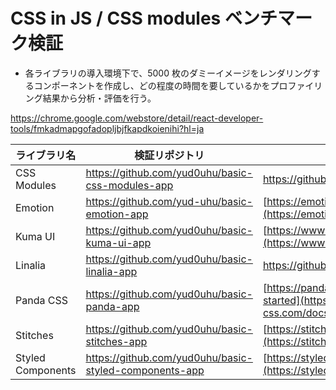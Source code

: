# CSS in JS / CSS modules ベンチマーク検証

- 各ライブラリの導入環境下で、5000 枚のダミーイメージをレンダリングするコンポーネントを作成し、どの程度の時間を要しているかをプロファイリング結果から分析・評価を行う。

https://chrome.google.com/webstore/detail/react-developer-tools/fmkadmapgofadopljbjfkapdkoienihi?hl=ja

| ライブラリ名      | 検証リポジトリ                                                                                                    | 公式ドキュメント                                                                                                  |
| ----------------- | ----------------------------------------------------------------------------------------------------------------- | ----------------------------------------------------------------------------------------------------------------- |
| CSS Modules       | [https://github.com/yud0uhu/basic-css-modules-app ](https://github.com/yud0uhu/basic-css-modules-app)             | [https://github.com/css-modules/css-modules ](https://github.com/css-modules/css-modules)                         |
| Emotion           | [https://github.com/yud-uhu/basic-emotion-app ](https://github.com/yud-uhu/basic-emotion-app)                     | [https://emotion.sh/docs/introduction](https://emotion.sh/docs/introduction)                                      |
| Kuma UI           | [https://github.com/yud0uhu/basic-kuma-ui-app ](https://github.com/yud0uhu/basic-kuma-ui-app)                     | [https://www.kuma-ui.com/docs](https://www.kuma-ui.com/docs)                                                      |
| Linalia           | [https://github.com/yud0uhu/basic-linalia-app ](https://github.com/yud0uhu/basic-linalia-app)                     | [https://github.com/callstack/linaria/tree/master/docs/ ](https://github.com/callstack/linaria/tree/master/docs/) |
| Panda CSS         | [https://github.com/yud0uhu/basic-panda-app ](https://github.com/yud0uhu/basic-panda-app)                         | [https://panda-css.com/docs/overview/getting-started](https://panda-css.com/docs/overview/getting-started)        |
| Stitches          | [https://github.com/yud0uhu/basic-stitches-app ](https://github.com/yud0uhu/basic-stitches-app)                   | [https://stitches.dev/docs/introduction](https://stitches.dev/docs/introduction)                                  |
| Styled Components | [https://github.com/yud0uhu/basic-styled-components-app ](https://github.com/yud0uhu/basic-styled-components-app) | [https://styled-components.com/docs](https://styled-components.com/docs)                                          |
